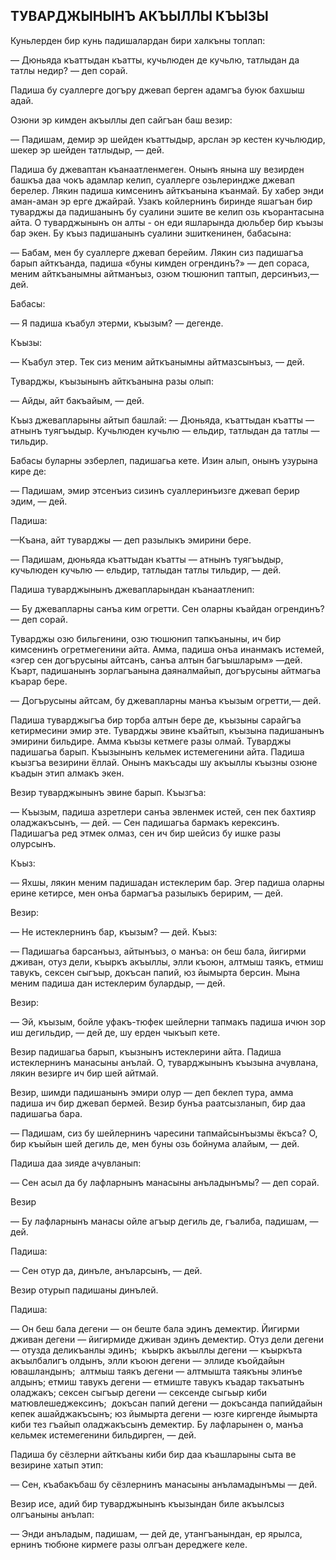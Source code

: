 ## ТУВАРДЖЫНЫНЪ АКЪЫЛЛЫ КЪЫЗЫ

Куньлерден бир кунь падишалардан бири халкъны топлап:

— Дюньяда къаттыдан къатты, кучьлюден де кучьлю, татлыдан да татлы недир? — деп сорай.

Падиша бу суаллерге догъру джевап берген адамгъа буюк бахшыш адай.

Озюни эр кимден акъыллы деп сайгъан баш везир:

— Падишам, демир эр шейден къаттыдыр, арслан эр кестен кучьлюдир, шекер эр шейден татлыдыр, — дей.

Падиша бу джеваптан къанаатленмеген.
Онынъ янына шу везирден башкъа даа чокъ адамлар келип, суаллерге озьлериндже джевап берелер.
Лякин падиша кимсенинъ айткъанына къанмай.
Бу хабер энди аман-аман эр ерге джайрай.
Узакъ койлернинъ биринде яшагъан бир туварджы да падишанынъ бу суалини эшите ве келип озь къорантасына айта.
О туварджынынъ он алты - он еди яшларында дюльбер бир къызы бар экен.
Бу къыз падишанынъ суалини эшиткенинен, бабасына:

— Бабам, мен бу суаллерге джевап берейим.
Лякин сиз падишагъа барып айткъанда, падиша «буны кимден огрендинъ?» — деп сораса, меним айткъанымны айтманъыз, озюм тюшюнип таптып, дерсинъиз,— дей.

Бабасы:

— Я падиша къабул этерми, къызым? — дегенде.

Къызы:

— Къабул этер.
Тек сиз меним айткъанымны айтмазсынъыз, — дей.

Туварджы, къызынынъ айткъанына разы олып:

— Айды, айт бакъайым, — дей.

Къыз джевапларыны айтып башлай: — Дюньяда, къаттыдан къатты — атнынъ туягъыдыр.
Кучьлюден кучьлю — ельдир, татлыдан да татлы — тильдир.

Бабасы буларны эзберлеп, падишагьа кете.
Изин алып, онынъ узурына кире де:

— Падишам, эмир этсенъиз сизинъ суаллеринъизге джевап берир эдим, — дей.

Падиша:

—Къана, айт туварджы — деп разылыкъ эмирини бере.

— Падишам, дюньяда къаттыдан къатты — атнынъ туягъыдыр, кучьлюден кучьлю — ельдир, татлыдан татлы тильдир, — дей.

Падиша туварджынынъ джевапларындан къанаатленип:

— Бу джевапларны санъа ким огретти.
Сен оларны къайдан огрендинъ? — деп сорай.

Туварджы озю бильгенини, озю тюшюнип тапкъаныны, ич бир кимсенинъ огретмегенини айта.
Амма, падиша онъа инанмакъ истемей, «эгер сен догърусыны айтсанъ, санъа алтын багъышларым» —дей.
Къарт, падишанынъ зорлагъанына даяналмайып, догърусыны айтмагьа къарар бере.

— Догърусыны айтсам, бу джевапларны манъа къызым огретти,— дей.

Падиша туварджыгъа бир торба алтын бере де, къызыны сарайгъа кетирмесини эмир эте.
Туварджы эвине къайтып, къызына падишанынъ эмирини бильдире.
Амма къызы кетмеге разы олмай.
Туварджы падишагьа барып.
Къызынынъ кельмек истемегенини айта.
Падиша къызгъа везирини ёллай.
Онынъ макъсады шу акъыллы къызны озюне къадын этип алмакъ экен.

Везир туварджынынъ эвине барып.
Къызгъа:

— Къызым, падиша азретлери санъа эвленмек истей, сен пек бахтияр оладжакъсынъ, — дей. — Сен падишагьа бармакъ керексинъ.
Падишагъа ред этмек олмаз, сен ич бир шейсиз бу ишке разы олурсынъ.

Къыз:

— Яхшы, лякин меним падишадан истеклерим бар.
Эгер падиша оларны ерине кетирсе, мен онъа бармагъа разылыкъ беририм, — дей.

Везир:

— Не истеклернинъ бар, къызым? — дей.
Къыз:

— Падишагьа барсанъыз, айтынъыз, о манъа: он беш бала, йигирми дживан, отуз дели, къыркъ акъыллы, элли къоюн, алтмыш таякъ, етмиш тавукъ, сексен сыгъыр, докъсан папий, юз йымырта берсин.
Мына меним падиша дан истеклерим булардыр, — дей.

Везир:

— Эй, къызым, бойле уфакъ-тюфек шейлерни тапмакъ падиша ичюн зор иш дегильдир, — дей де, шу ерден чыкъып кете.

Везир падишагьа барып,
къызнынъ истеклерини айта.
Падиша истеклернинъ манасыны анълай.
О, туварджынынъ къызына ачувлана, лякин везирге ич бир шей айтмай.

Везир, шимди падишанынъ эмири олур — деп беклеп тура, амма падиша ич бир джевап бермей.
Везир бунъа раатсызланып, бир даа падишагьа бара.

— Падишам, сиз бу шейлернинъ чаресини тапмайсынъызмы ёкъса?
О, бир къыйын шей дегиль де, мен буны озь бойнума алайым, — дей.

Падиша даа зияде ачувланып:

— Сен асыл да бу лафларнынъ манасыны анъладынъмы? — деп сорай.

Везир

— Бу лафларнынъ манасы ойле агъыр дегиль де, гъалиба, падишам, — дей.

Падиша:

— Сен отур да, динъле, анъларсынъ, — дей.

Везир отурып падишаны динълей.

Падиша:

— Он беш бала дегени — он беште бала эдинъ демектир.
Йигирми дживан дегени — йигирмиде дживан эдинъ демектир.
Отуз дели дегени — отузда деликъанлы эдинъ;
 къыркъ акъыллы дегени — къыркъта акъылбалигъ олдынъ, элли къоюн дегени — эллиде къойдайын ювашландынъ;
 алтмыш таякъ дегени — алтмышта таякъны элинъе алдынъ;
етмиш тавукъ дегени — етмиште тавукъ къадар такъатынъ оладжакъ;
сексен сыгъыр дегени — сексенде сыгьыр киби матювлешеджексинъ;
 докъсан папий дегени — докъсанда папийдайын кепек ашайджакъсынъ;
юз йымырта дегени — юзге киргенде йымырта киби тез гъайып оладжакъсынъ демектир.
Бу лафларынен о, манъа кельмек истемегенини бильдирген, — дей.

Падиша бу сёзлерни айткъаны киби бир даа къашларыны сыта ве везирине хатып этип:

— Сен, къабакъбаш бу сёзлернинъ манасыны анъламадынъмы — дей.

Везир исе, адий бир туварджынынъ къызындан биле акъылсыз олгъаныны анълап:

— Энди анъладым, падишам, — дей де, утангъанындан, ер ярылса, ернинъ тюбюне кирмеге разы олгъан дереджеге келе.


